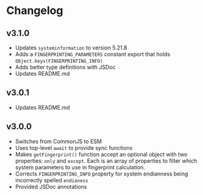 # Changelog

## v3.1.0

- Updates `systeminformation` to version 5.21.8
- Adds a `FINGERPRINTING_PARAMETERS` constant export that holds `Object.keys(FINGERPRINTING_INFO)`
- Adds better type definitions with JSDoc
- Updates README.md

## v3.0.1

- Updates README.md

## v3.0.0

- Switches from CommonJS to ESM
- Uses top-level `await` to provide sync functions
- Makes `getFingerprint()` function accept an optional object with two properties: `only` and `except`. Each is an array of properties to filter which system parameters to use in fingerprint calculation.
- Corrects `FINGERPRINTING_INFO` property for system endianness being incorrectly spelled `endianess`
- Provided JSDoc annotations